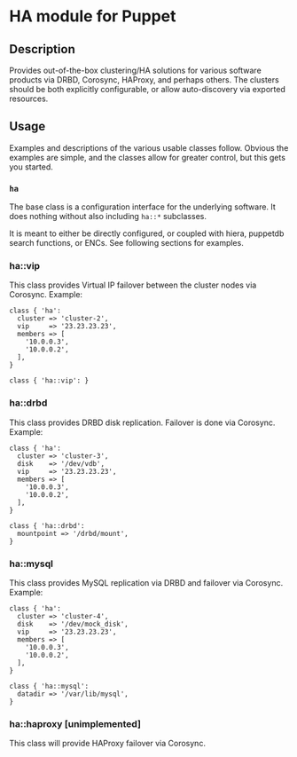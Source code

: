 # HA module for Puppet

## Description
Provides out-of-the-box clustering/HA solutions for various software products via DRBD, Corosync, HAProxy, and perhaps others. The clusters should be both explicitly configurable, or allow auto-discovery via exported resources.

## Usage

Examples and descriptions of the various usable classes follow. Obvious the examples are simple, and the classes allow for greater control, but this gets you started.

### `ha`

The base class is a configuration interface for the underlying software. It does nothing without also including `ha::*` subclasses.

It is meant to either be directly configured, or coupled with hiera, puppetdb search functions, or ENCs. See following sections for examples.

### ha::vip

This class provides Virtual IP failover between the cluster nodes via Corosync. Example:

```puppet
class { 'ha':
  cluster => 'cluster-2',
  vip     => '23.23.23.23',
  members => [
    '10.0.0.3',
    '10.0.0.2',
  ],
}

class { 'ha::vip': }
```

### ha::drbd

This class provides DRBD disk replication. Failover is done via Corosync. Example:

```puppet
class { 'ha':
  cluster => 'cluster-3',
  disk    => '/dev/vdb',
  vip     => '23.23.23.23',
  members => [
    '10.0.0.3',
    '10.0.0.2',
  ],
}

class { 'ha::drbd':
  mountpoint => '/drbd/mount',
}
```

### ha::mysql

This class provides MySQL replication via DRBD and failover via Corosync. Example:

```puppet
class { 'ha':
  cluster => 'cluster-4',
  disk    => '/dev/mock_disk',
  vip     => '23.23.23.23',
  members => [
    '10.0.0.3',
    '10.0.0.2',
  ],
}

class { 'ha::mysql':
  datadir => '/var/lib/mysql',
}
```

### ha::haproxy [unimplemented]

This class will provide HAProxy failover via Corosync.
